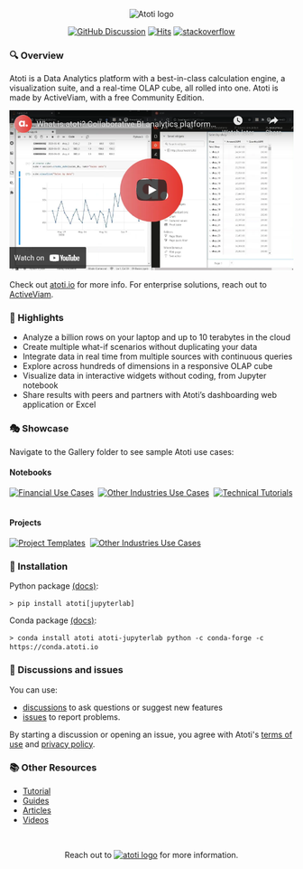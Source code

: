 <p align="center">
  <img src="https://data.atoti.io/notebooks/banners/atoti-logo.png" alt="Atoti logo" style="width: 50%;">
</p>

<p align="center">
  <a href="https://github.com/atoti/atoti/discussions"><img src="https://img.shields.io/github/discussions/atoti/atoti" alt="GitHub Discussion"></a>
  <a href="https://hits.seeyoufarm.com"><img src="https://hits.seeyoufarm.com/api/count/incr/badge.svg?url=https%3A%2F%2Fgithub.com%2Fatoti%2Fnotebooks&count_bg=%23FF7375&title_bg=%23555555&icon=&icon_color=%23E7E7E7&title=hits&edge_flat=false" alt="Hits"></a>
  <a href="https://stackoverflow.com/questions/tagged/atoti"><img src="https://img.shields.io/badge/StackOverflow-atoti-f58024.svg" alt="stackoverflow"></a>
</p>

### 🔍 Overview  

Atoti is a Data Analytics platform with a best-in-class calculation engine, a visualization suite, and a real-time OLAP cube, all rolled into one. Atoti is made by ActiveViam, with a free Community Edition.  

<p align="center">
    <a href="https://www.youtube.com/watch?v=KNvheH-ifAI" target="_blank"><img src="./assets/youtube-preview.png" alt="youtube"></a>
</p>  

Check out [atoti.io](https://www.atoti.io/) for more info. For enterprise solutions, reach out to [ActiveViam](https://www.activeviam.com/).  
  
  
### 🔭 Highlights
  
- Analyze a billion rows on your laptop and up to 10 terabytes in the cloud
- Create multiple what-if scenarios without duplicating your data
- Integrate data in real time from multiple sources with continuous queries
- Explore across hundreds of dimensions in a responsive OLAP cube
- Visualize data in interactive widgets without coding, from Jupyter notebook
- Share results with peers and partners with Atoti’s dashboarding web application or Excel


### 🎭 Showcase 
  
Navigate to the Gallery folder to see sample Atoti use cases:

#### Notebooks  
  
<a href="./notebooks/01-use-cases/finance"><img src="https://img.shields.io/badge/Financial%20Use%20Cases-blue" alt="Financial Use Cases"></a>&nbsp;
<a href="./notebooks/01-use-cases/other-industries"><img src="https://img.shields.io/badge/Other%20Industries%20Use%20Cases-blue" alt="Other Industries Use Cases"></a>&nbsp;
<a href="./notebooks/02-technical-tutorials"><img src="https://img.shields.io/badge/Technical%20Tutorials-blue" alt="Technical Tutorials"></a>&nbsp;

#### Projects  

<a href="https://github.com/atoti/project-template"><img src="https://img.shields.io/badge/Project%20Templates-blue" alt="Project Templates"></a>&nbsp;
<a href="./projects/french-presidential-election"><img src="https://img.shields.io/badge/Other%20Industries%20Use%20Cases-blue" alt="Other Industries Use Cases"></a>&nbsp;


### 🧰 Installation

Python package [(docs)](https://docs.atoti.io/latest/installation.html#python-package):

```console
> pip install atoti[jupyterlab]
```

Conda package [(docs)](https://docs.atoti.io/latest/installation.html#conda-package):

```console
> conda install atoti atoti-jupyterlab python -c conda-forge -c https://conda.atoti.io
```  


### 💬 Discussions and issues

You can use:
- [discussions](https://github.com/atoti/atoti/discussions) to ask questions or suggest new features
- [issues](https://github.com/atoti/atoti/issues) to report problems.

By starting a discussion or opening an issue, you agree with Atoti's [terms of use](https://www.atoti.io/terms) and [privacy policy](https://www.atoti.io/privacy-policy).


### 📚 Other Resources  

- [Tutorial](https://docs.atoti.io/latest/getting_started/tutorial/tutorial.html)
- [Guides](https://atoti.io/guides/)
- [Articles](https://atoti.io/articles/)
- [Videos](https://alto.atoti.io/resources/videos/)


<br/>
<p align="center">
  Reach out to <a href="https://activeviam.com/contact-us/?utm_source=github&utm_medium=atoti"><img src="https://data.atoti.io/notebooks/banners/ActiveViam-RVB-150dpi.png" alt="atoti logo" width="150px" /></a> for more information.
</p>
